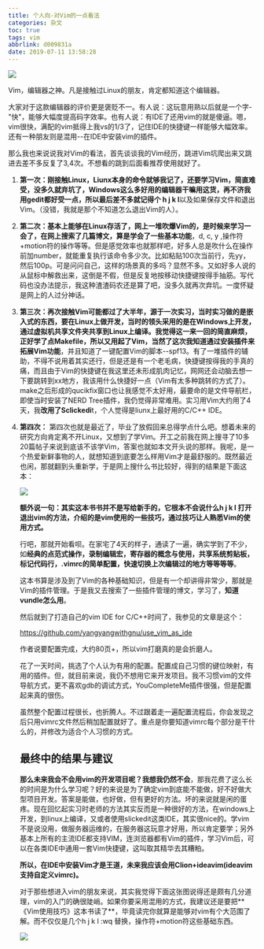 ```yaml
---
title: 个人向-对Vim的一点看法
categories: 杂文
toc: true
tags: vim
abbrlink: d009831a
date: 2019-07-11 13:58:28
---
```




![](https://ae01.alicdn.com/kf/HTB1fP.ZXQT2gK0jSZPc763KkpXap.png)

Vim，编辑器之神。凡是接触过Linux的朋友，肯定都知道这个编辑器。

<!-- more -->

大家对于这款编辑器的评价更是褒贬不一。有人说：这玩意用熟以后就是一个字-"快"，能够大幅度提高码字效率。也有人说：有IDE了还用vim的就是傻逼。嗯，vim很快，满配的vim抵得上我vs的1/3了，记住IDE的快捷键一样能够大幅效率。还有一种朋友则是混用--在IDE中安装vim的插件。

那么我也来说说我对Vim的看法，首先谈谈我的Vim经历，跳进Vim坑爬出来又跳进去差不多反复了3,4次。不想看的跳到后面看推荐使用就好了。

1. **第一次：**刚接触Linux，Liunx本身的命令就够我记了，还要学习Vim，简直难受，没多久就弃坑了，Windows这么多好用的编辑器干嘛用这货，再不济我用gedit都好受一点，所以最后差**不多就记得个 h j k l**以及如果保存文件和退出Vim。（没错，我就是那个不知道怎么退出Vim的人）。

2. **第二次：**基本上能够在Linux存活了，网上一堆吹爆Vim的，是时候来学习一会了，在网上搜索了几篇博文，算是**学会了一些基本功能**，d, c, y ,操作符+motion符的操作等等。但是感觉效率也就那样吧，好多人总是吹什么在操作前加number，就能重复执行该命令多少次。比如粘贴100次当前行，先yy，然后100p。可是问问自己，这样的场景真的多吗？显然不多。又如好多人说的从鼠标中解救出来，这倒是不假，但是反复地按移动快捷键按得手抽筋。写代码也没办法提示，我这种渣渣码农还是算了吧，没多久就再次弃坑。一度怀疑是网上的人过分神话。

3. **第三次：**再次接触Vim可能都过了大半年，源于一次实习，当时实习做的是嵌入式的东西，要在Linux上做开发，当时的领头采用的是在Windows上开发，通过虚拟机共享文件夹共享到Linux上编译。我觉得这一来一回的简直麻烦，正好学了点Makefile，所以又用起了Vim，当然了这次我知道通过**安装插件来拓展Vim功能**，并且知道了一键配置Vim的脚本--spf13。有了一堆插件的辅助，不得不说用着其实还行，但是还是有一个老毛病，快捷键按得我的手真的痛，而且由于Vim的快捷键在我这里还未形成肌肉记忆，网网还会动脑去想一下要跳转到xx地方，我该用什么快捷好一点（Vim有太多种跳转的方式了）。make之后形成的qucikfix窗口也让我感觉不太好用，最要命的是文件导航栏，即使当时安装了NERD Tree插件，我仍觉得非常难用。实习用Vim大约用了4天，我**改用了Sclickedi**t，个人觉得是liunx上最好用的C/C++ IDE。

4. **第四次：** 第四次也就是最近了，毕业了放假回来总得学点什么吧。想着未来的研究方向肯定离不开Linux，又想到了学Vim。开工之前我在网上搜寻了10多20篇帖子来说到底该不该学Vim，答案也就如本文开头说的那样。我呢，是一个热爱新鲜事物的人，就想知道到底要怎么样用Vim才是最舒服的。既然最近也闲，那就翻到头重新学，于是网上搜什么书比较好，得到的结果是下面这本：

   ![](https://ae01.alicdn.com/kf/HTB1B_w2XUD1gK0jSZFGq6zd3FXa0.jpg)

   **额外说一句：其实这本书书并不是写给新手的，它根本不会说什么h j k l 打开退出vim的方法，介绍的是vim使用的一些技巧，通过技巧让人熟悉Vim的使用方式。**

   行吧，那就开始看呗。在家宅了4天的样子，通读了一遍，确实学到了不少，如**经典的点范式操作，录制编辑宏，寄存器的概念与使用，共享系统剪贴板，标记代码行，.vimrc的简单配置，快速切换上次编辑过的地方等等等等**。

   这本书算是涉及到了Vim的各种基础知识，但是有一个却讲得非常少，那就是Vim的插件管理。于是我又去搜索了一些插件管理的博文，学习了，**知道vundle怎么用**。

   然后就到了打造自己的vim IDE for C/C++时间了，我参见的文章是这个：

   https://github.com/yangyangwithgnu/use_vim_as_ide

   作者说要配置完成，大约80页+，所以vim打磨真的是会折磨人。

   花了一天时间，挑选了个人认为有用的配置。配置成自己习惯的键位映射，有用的插件。但，就目前来说，我仍不想用它来开发项目。我不习惯vim的文件导航方式，更不喜欢gdb的调试方式，YouCompleteMe插件很强，但是配置起来真的很伤。

   虽然整个配置过程很长，也折腾人。不过跟着走一遍配置流程后，你会发现之后只用vimrc文件然后稍加配置就好了。重点是你要知道vimrc每个部分是干什么的，并修改为适合个人习惯的方式。

   ## 最终中的结果与建议

   **那么未来我会不会用vim的开发项目呢？我想我仍然不会**，那我花费了这么长的时间是为什么学习呢？好的来说是为了确定vim到底能不能做，好不好做大型项目开发。答案是能做，也好做，但有更好的方法。坏的来说就是闲的蛋疼。现在回忆起实习时老师的方法其实反而是一种很好的方法，在windows上开发，到linux上编译，又或者使用slickedit这类IDE，其实很nice的。学vim不是说没用，做服务器运维的，在服务器这玩意才好用，所以肯定要学；另外基本上所有的主流IDE都支持VIM，连浏览器都有Vim的插件，学习Vim后，可以在各类IDE中通用一套Vim快捷键，这叫取其精华去其糟粕。

   **所以，在IDE中安装Vim才是王道，未来我应该会用Clion+ideavim(ideavim支持自定义vimrc)。**

   对于那些想进入vim的朋友来说，其实我觉得下面这张图说得还是颇有几分道理，vim的入门的确很陡峭。如果你要采用混用的方式，我建议还是要把**《Vim使用技巧》这本书读了**，毕竟读完你就算是能够对vim有个大范围了解。而不仅仅是几个h j k l :wq 替换，操作符+motion符这些基础东西。

   ![](https://ae01.alicdn.com/kf/HTB1PEo1XQY2gK0jSZFgq6A5OFXaF.jpg)
